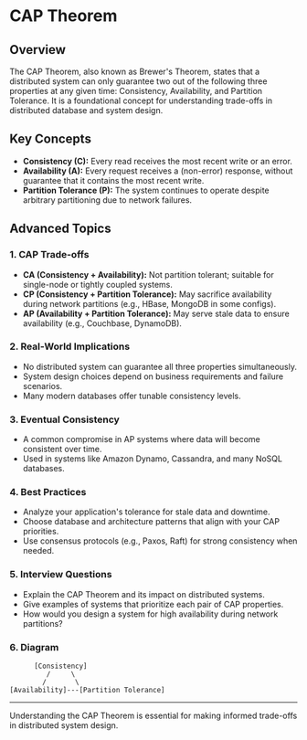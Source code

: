 # CAP Theorem

## Overview
The CAP Theorem, also known as Brewer's Theorem, states that a distributed system can only guarantee two out of the following three properties at any given time: Consistency, Availability, and Partition Tolerance. It is a foundational concept for understanding trade-offs in distributed database and system design.

## Key Concepts
- **Consistency (C):** Every read receives the most recent write or an error.
- **Availability (A):** Every request receives a (non-error) response, without guarantee that it contains the most recent write.
- **Partition Tolerance (P):** The system continues to operate despite arbitrary partitioning due to network failures.

## Advanced Topics
### 1. CAP Trade-offs
- **CA (Consistency + Availability):** Not partition tolerant; suitable for single-node or tightly coupled systems.
- **CP (Consistency + Partition Tolerance):** May sacrifice availability during network partitions (e.g., HBase, MongoDB in some configs).
- **AP (Availability + Partition Tolerance):** May serve stale data to ensure availability (e.g., Couchbase, DynamoDB).

### 2. Real-World Implications
- No distributed system can guarantee all three properties simultaneously.
- System design choices depend on business requirements and failure scenarios.
- Many modern databases offer tunable consistency levels.

### 3. Eventual Consistency
- A common compromise in AP systems where data will become consistent over time.
- Used in systems like Amazon Dynamo, Cassandra, and many NoSQL databases.

### 4. Best Practices
- Analyze your application's tolerance for stale data and downtime.
- Choose database and architecture patterns that align with your CAP priorities.
- Use consensus protocols (e.g., Paxos, Raft) for strong consistency when needed.

### 5. Interview Questions
- Explain the CAP Theorem and its impact on distributed systems.
- Give examples of systems that prioritize each pair of CAP properties.
- How would you design a system for high availability during network partitions?

### 6. Diagram
```
      [Consistency]
         /     \
        /       \
[Availability]---[Partition Tolerance]
```

---
Understanding the CAP Theorem is essential for making informed trade-offs in distributed system design.